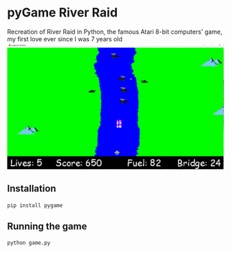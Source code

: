 # pyGame River Raid
Recreation of River Raid in Python, the famous Atari 8-bit computers' game, my first love ever since I was 7 years old 
![gameplay](rsc/preview.gif)

## Installation
```
pip install pygame 
```

## Running the game
```
python game.py
```
